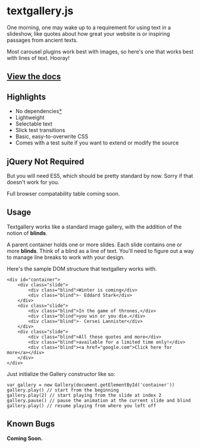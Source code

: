 textgallery.js
==============

One morning, one may wake up to a requirement for using text in a slideshow, 
like quotes about how great your website is or inspiring passages from ancient
texts. 

Most carousel plugins work best with images, so here's one that works best with
lines of text. Hooray!

## [View the docs](http://noslouch.github.io/textgallery)

Highlights
----------
- No dependencies[\*](#requirements)
- Lightweight
- Selectable text
- Slick test transitions
- Basic, easy-to-overwrite CSS
- Comes with a test suite if you want to extend or modify the source

## <a name="requirements">jQuery Not Required</a>
But you will need ES5, which should be pretty standard by now. Sorry if that
doesn't work for you.

Full browser compatability table coming soon.

Usage
-----

Textgallery works like a standard image gallery, with the addition of the notion
of **blinds**.

A parent container holds one or more slides. Each slide contains one or more
**blinds**. Think of a blind as a line of text. You'll need to figure out a way
to manage line breaks to work with your design.

Here's the sample DOM structure that textgallery works with.

    <div id="container">
        <div class="slide">
            <div class="blind">Winter is coming</div>
            <div class="blind">- Eddard Stark</div>
        </div>
        <div class="slide">
            <div class="blind">In the game of thrones,</div>
            <div class="blind">you win or you die.</div>
            <div class="blind">- Cersei Lannister</div>
        </div>
        <div class="slide">
            <div class="blind">All these quotes and more</div>
            <div class="blind">available for a limited time only!</div>
            <div class="blind"><a href="google.com">Click here for more</a></div>
        </div>
    </div>

Just initialize the Gallery constructor like so: 

    var gallery = new Gallery(document.getElementById('container'))
    gallery.play() // start from the beginning
    gallery.play(2) // start playing from the slide at index 2
    gallery.pause() // pause the animation at the current slide and blind
    gallery.play() // resume playing from where you left off

Known Bugs
----------

**Coming Soon.**
